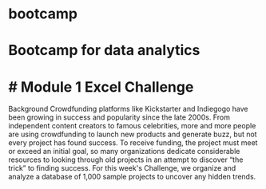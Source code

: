 # bootcamp
# Bootcamp for data analytics
# # Module 1 Excel Challenge

Background
Crowdfunding platforms like Kickstarter and Indiegogo have been growing in success and popularity since the late 2000s. From independent content creators to famous celebrities, more and more people are using crowdfunding to launch new products and generate buzz, but not every project has found success.
To receive funding, the project must meet or exceed an initial goal, so many organizations dedicate considerable resources to looking through old projects in an attempt to discover “the trick” to finding success. For this week's Challenge, we organize and analyze a database of 1,000 sample projects to uncover any hidden trends.



